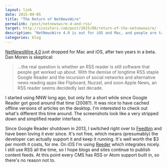 ```yaml
---
layout: link
date: 2015-09-05
title: "The Return of NetNewsWire"
permalink: /post/netnewswire-4-and-rss/
target: http://sixcolors.com/post/2015/09/return-of-the-netnewswire/
description: "NetNewsWire 4.0 is out for iOS and Mac, and people are talking about RSS again."
categories: blog
---
```


[NetNewsWire 4.0](http://netnewswireapp.com/) just dropped for Mac and iOS, after two years in a beta. Dan Moren is skeptical:

>...the real question is whether an RSS reader is still software that people get worked up about. With the demise of longtime RSS staple Google Reader and the incursion of social networks and alternative news reading apps like Flipboard, Nuzzel, and soon Apple News, an RSS reader seems decidedly last decade.

I started using NNW long ago, but only for a short while since Google Reader got good around that time (2008?). It was nice to have cached offline versions of articles on the desktop. I'm interested to check out what's different this time around. The screenshots look like a very stripped down and simplified reader interface.

Since Google Reader shutdown in 2013, I switched right over to [Feedbin](https://feedbin.com/) and have been loving it ever since. It's not free, which means (presumably) the developer can actually support it and keep it running. It's well worth the $3 per month it costs, for me. On iOS I'm using [Reeder](http://reederapp.com/ios/) which integrates nicely. I still use RSS all the time, so I hope blogs and sites continue to publish content feeds. At this point every CMS has RSS or Atom support built in, so there's no reason not to.

